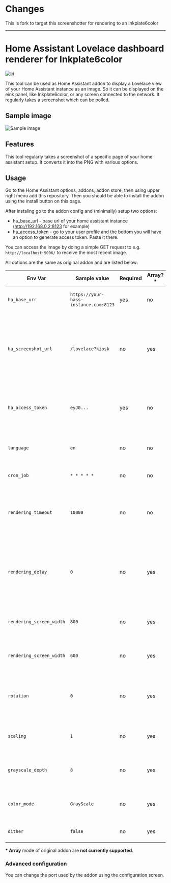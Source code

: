 # Changes

This is fork to target this screenshotter for rendering to an Inkplate6color

---

# Home Assistant Lovelace dashboard renderer for Inkplate6color

![ci](https://github.com/brodykenrick/hass-lovelace-kindle-screensaver/actions/workflows/publish.yml/badge.svg)

This tool can be used as Home Assistant addon to display a Lovelace view of your Home Assistant instance as an image. So it can be displayed on the eink panel, like Inkplate6color, or any screen connected to the network. It regularly takes a screenshot which can be polled.

## Sample image

![Sample image](https://raw.githubusercontent.com/mbrodykenrickkocus/hass-lovelace-kindle-screensaver/main/assets/sample.png)

## Features

This tool regularly takes a screenshot of a specific page of your home assistant setup. It converts it into the PNG with various options.

## Usage

Go to the Home Assistant options, addons, addon store, then using upper right menu add this repository. Then you should be able to install the addon using the install button on this page.

After instaling go to the addon config and (minimally) setup two options:
- ha_base_url - base url of your home assistant instance (http://192.168.0.2:8123 for example)
- ha_access_token - go to your user profile and the bottom you will have an option to generate access token. Paste it there.

You can access the image by doing a simple GET request to e.g. `http://localhost:5006/` to receive the most recent image.

All options are the same as original addon and are listed below:

| Env Var                   | Sample value                          | Required | Array?\* | Description                                                                                                                                             |
| ------------------------- | ------------------------------------- | -------- | -------- | ------------------------------------------------------------------------------------------------------------------------------------------------------- |
| `ha_base_urr`             | `https://your-hass-instance.com:8123` | yes      | no       | Base URL of your home assistant instance                                                                                                                |
| `ha_screenshot_url`       | `/lovelace?kiosk`                     | no      | yes      | Relative URL to take screenshot of (btw, the `?kiosk` parameter hides the nav bar using the [kiosk mode](https://github.com/maykar/kiosk-mode) project) |
| `ha_access_token`         | `eyJ0...`                             | yes      | no       | Long-lived access token from Home Assistant, see [official docs](https://developers.home-assistant.io/docs/auth_api/#long-lived-access-token)           |                                    |
| `language`                | `en`                                  | no       | no       | Language to set in browser and home assistant                                                                                                           |
| `cron_job`                | `* * * * *`                           | no       | no       | How often to take screenshot                                                                                                                            |
| `rendering_timeout`       | `10000`                               | no       | no       | Timeout of render process, helpful if your HASS instance might be down                                                                                  |
| `rendering_delay`         | `0`                                   | no       | yes      | how long to wait between navigating to the page and taking the screenshot, in milliseconds                                                              |
| `rendering_screen_width` | `800`                                 | no       | yes      | Height of your inkplate screen resolution                                                                                                                 |
| `rendering_screen_width`  | `600`                                 | no       | yes      | Width of your inkplate screen resolution                                                                                                                  |
| `rotation`                | `0`                                   | no       | yes      | Rotation of image in degrees, e.g. use 90 or 270 to render in landscape                                                                                 |
| `scaling`                 | `1`                                   | no       | yes      | Scaling factor, e.g. `1.5` to zoom in or `0.75` to zoom out                                                                                             |
| `grayscale_depth`         | `8`                                   | no       | yes      | Ggrayscale bit depth your inkplate supports                                                                                                               |
| `color_mode`              | `GrayScale`                           | no       | yes      | ColorMode to use, ex: `GrayScale`, or `TrueColor`.                                                                                                      |
| `dither`                  | `false`                               | no       | yes      | Apply a dither to the images.                                                                                                                           |

**\* Array** mode of original addon are **not currently supported**.

### Advanced configuration

You can change the port used by the addon using the configuration screen.
